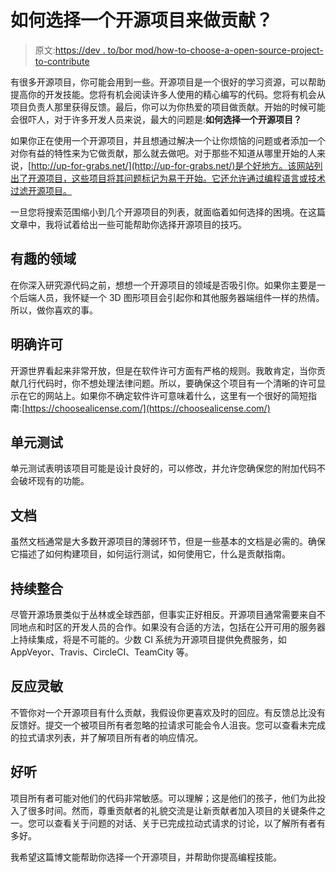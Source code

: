 # 如何选择一个开源项目来做贡献？

> 原文:[https://dev . to/bor mod/how-to-choose-a-open-source-project-to-contribute](https://dev.to/bormod/how-to-choose-an-open-source-project-to-contribute-to)

有很多开源项目，你可能会用到一些。开源项目是一个很好的学习资源，可以帮助提高你的开发技能。您将有机会阅读许多人使用的精心编写的代码。您将有机会从项目负责人那里获得反馈。最后，你可以为你热爱的项目做贡献。开始的时候可能会很吓人，对于许多开发人员来说，最大的问题是:**如何选择一个开源项目？**

如果你正在使用一个开源项目，并且想通过解决一个让你烦恼的问题或者添加一个对你有益的特性来为它做贡献，那么就去做吧。对于那些不知道从哪里开始的人来说，[http://up-for-grabs.net/](http://up-for-grabs.net/)是个好地方。该网站列出了开源项目，这些项目将其问题标记为易于开始。它还允许通过编程语言或技术过滤开源项目。

一旦您将搜索范围缩小到几个开源项目的列表，就面临着如何选择的困境。在这篇文章中，我将试着给出一些可能帮助你选择开源项目的技巧。

## 有趣的领域

在你深入研究源代码之前，想想一个开源项目的领域是否吸引你。如果你主要是一个后端人员，我怀疑一个 3D 图形项目会引起你和其他服务器端组件一样的热情。所以，做你喜欢的事。

## 明确许可

开源世界看起来非常开放，但是在软件许可方面有严格的规则。我敢肯定，当你贡献几行代码时，你不想处理法律问题。所以，要确保这个项目有一个清晰的许可显示在它的网站上。如果你不确定软件许可意味着什么，这里有一个很好的简短指南:[https://choosealicense.com/](https://choosealicense.com/)

## 单元测试

单元测试表明该项目可能是设计良好的，可以修改，并允许您确保您的附加代码不会破坏现有的功能。

## 文档

虽然文档通常是大多数开源项目的薄弱环节，但是一些基本的文档是必需的。确保它描述了如何构建项目，如何运行测试，如何使用它，什么是贡献指南。

## 持续整合

尽管开源场景类似于丛林或全球西部，但事实正好相反。开源项目通常需要来自不同地点和时区的开发人员的合作。如果没有合适的方法，包括在公开可用的服务器上持续集成，将是不可能的。少数 CI 系统为开源项目提供免费服务，如 AppVeyor、Travis、CircleCI、TeamCity 等。

## 反应灵敏

不管你对一个开源项目有什么贡献，我假设你更喜欢及时的回应。有反馈总比没有反馈好。提交一个被项目所有者忽略的拉请求可能会令人沮丧。您可以查看未完成的拉式请求列表，并了解项目所有者的响应情况。

## 好听

项目所有者可能对他们的代码非常敏感。可以理解；这是他们的孩子，他们为此投入了很多时间。然而，尊重贡献者的礼貌交流是让新贡献者加入项目的关键条件之一。您可以查看关于问题的对话、关于已完成拉动式请求的讨论，以了解所有者有多好。

我希望这篇博文能帮助你选择一个开源项目，并帮助你提高编程技能。
